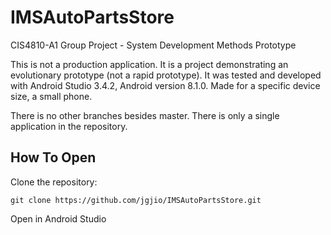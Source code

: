 # IMSAutoPartsStore
CIS4810-A1 Group Project - System Development Methods
Prototype

This is not a production application. It is a project demonstrating an evolutionary prototype (not a rapid prototype). It was tested and developed with Android Studio 3.4.2, Android version 8.1.0. Made for a specific device size, a small phone.

There is no other branches besides master. There is only a single application in the repository.

## How To Open

Clone the repository:

```
git clone https://github.com/jgjio/IMSAutoPartsStore.git
```

Open in Android Studio 
